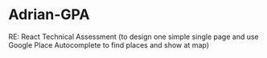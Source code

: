# Adrian-GPA
RE: React Technical Assessment (to design one simple single page and use Google Place Autocomplete to find places and show at map)
